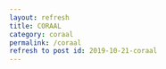 ```yaml
---
layout: refresh
title: CORAAL
category: coraal
permalink: /coraal
refresh to post id: 2019-10-21-coraal
---
```

